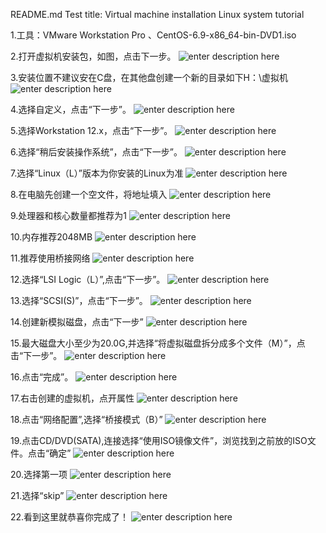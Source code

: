 README.md
Test
title: Virtual machine installation Linux system tutorial 


1.工具：VMware Workstation Pro 、CentOS-6.9-x86_64-bin-DVD1.iso

2.打开虚拟机安装包，如图，点击下一步。
![enter description here][1]


3.安装位置不建议安在C盘，在其他盘创建一个新的目录如下H：\虚拟机\
![enter description here][2]

4.选择自定义，点击“下一步”。
![enter description here][3]

5.选择Workstation 12.x，点击“下一步”。
![enter description here][4]

6.选择“稍后安装操作系统”，点击“下一步”。
![enter description here][5]

7.选择“Linux（L）”版本为你安装的Linux为准
![enter description here][6]

8.在电脑先创建一个空文件，将地址填入
![enter description here][7]

9.处理器和核心数量都推荐为1
![enter description here][8]

10.内存推荐2048MB
![enter description here][9]

11.推荐使用桥接网络
![enter description here][10]

12.选择“LSI Logic（L）”,点击“下一步”。
![enter description here][11]

13.选择“SCSI(S)”，点击“下一步”。 
![enter description here][12]

14.创建新模拟磁盘，点击“下一步”
![enter description here][13]

15.最大磁盘大小至少为20.0G,并选择“将虚拟磁盘拆分成多个文件（M）”，点击“下一步”。
![enter description here][14]

16.点击“完成”。
![enter description here][15]

17.右击创建的虚拟机，点开属性
![enter description here][16]

18.点击“网络配置”,选择“桥接模式（B）”
![enter description here][17]

19.点击CD/DVD(SATA),连接选择“使用ISO镜像文件”，浏览找到之前放的ISO文件。点击“确定”
![enter description here][18]

20.选择第一项
![enter description here][19]

21.选择“skip”
![enter description here][20]

22.看到这里就恭喜你完成了！
![enter description here][21]


  [1]: ./image/1_1.png "1"
  [2]: ./image/2.png "2"
  [3]: ./image/4.png "4"
  [4]: ./image/5.png "5"
  [5]: ./image/6.png "6"
  [6]: ./image/7_1.png "7"
  [7]: ./image/8.png "8"
  [8]: ./image/9.png "9"
  [9]: ./image/10.png "10"
  [10]: ./image/12.png "12"
  [11]: ./image/13.png "13"
  [12]: ./image/13.png "13"
  [13]: ./image/14.png "14"
  [14]: ./image/15.png "15"
  [15]: ./image/16.png "16"
  [16]: ./image/17_1.png "17"
  [17]: ./image/18.png "18"
  [18]: ./image/19.png "19"
  [19]: ./image/21.png "21"
  [20]: ./image/23%20%282%29.png "23 &#40;2&#41;"
  [21]: ./image/23%20%281%29.png "23 &#40;1&#41;"
